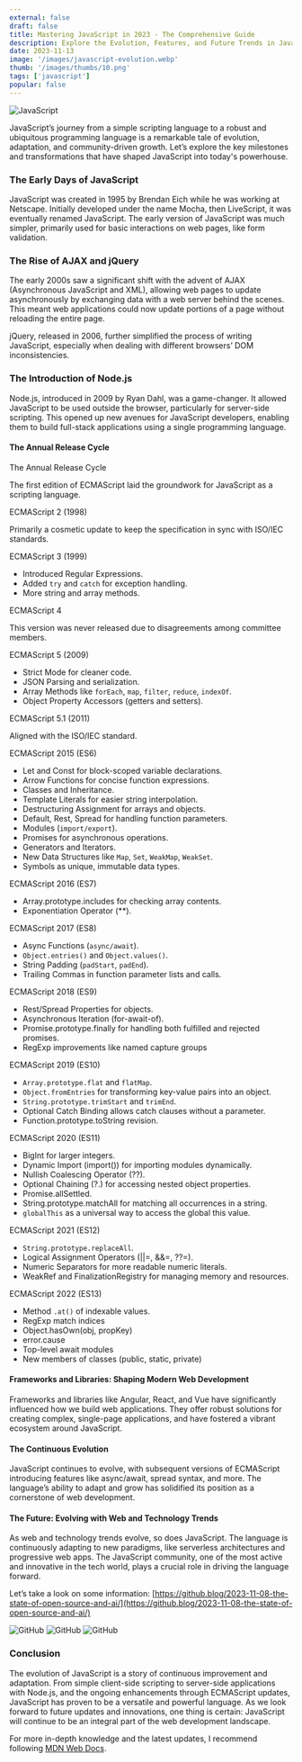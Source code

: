 ```yaml
---
external: false
draft: false
title: Mastering JavaScript in 2023 - The Comprehensive Guide
description: Explore the Evolution, Features, and Future Trends in JavaScript Development
date: 2023-11-13
image: '/images/javascript-evolution.webp'
thumb: '/images/thumbs/10.png'
tags: ['javascript']
popular: false
---
```


![JavaScript](/images/javascript-evolution.webp)

JavaScript’s journey from a simple scripting language to a robust and ubiquitous programming language is a remarkable tale of evolution, adaptation, and community-driven growth. Let’s explore the key milestones and transformations that have shaped JavaScript into today's powerhouse.

### The Early Days of JavaScript

JavaScript was created in 1995 by Brendan Eich while he was working at Netscape. Initially developed under the name Mocha, then LiveScript, it was eventually renamed JavaScript. The early version of JavaScript was much simpler, primarily used for basic interactions on web pages, like form validation.

### The Rise of AJAX and jQuery

The early 2000s saw a significant shift with the advent of AJAX (Asynchronous JavaScript and XML), allowing web pages to update asynchronously by exchanging data with a web server behind the scenes. This meant web applications could now update portions of a page without reloading the entire page.

jQuery, released in 2006, further simplified the process of writing JavaScript, especially when dealing with different browsers’ DOM inconsistencies.

### The Introduction of Node.js

Node.js, introduced in 2009 by Ryan Dahl, was a game-changer. It allowed JavaScript to be used outside the browser, particularly for server-side scripting. This opened up new avenues for JavaScript developers, enabling them to build full-stack applications using a single programming language.

#### The Annual Release Cycle

The Annual Release Cycle

The first edition of ECMAScript laid the groundwork for JavaScript as a scripting language.

ECMAScript 2 (1998)

Primarily a cosmetic update to keep the specification in sync with ISO/IEC standards.

ECMAScript 3 (1999)

- Introduced Regular Expressions.
- Added `try` and `catch` for exception handling.
- More string and array methods.

ECMAScript 4

This version was never released due to disagreements among committee members.

ECMAScript 5 (2009)

- Strict Mode for cleaner code.
- JSON Parsing and serialization.
- Array Methods like `forEach`, `map`, `filter`, `reduce`, `indexOf`.
- Object Property Accessors (getters and setters).

ECMAScript 5.1 (2011)

Aligned with the ISO/IEC standard.

ECMAScript 2015 (ES6)

- Let and Const for block-scoped variable declarations.
- Arrow Functions for concise function expressions.
- Classes and Inheritance.
- Template Literals for easier string interpolation.
- Destructuring Assignment for arrays and objects.
- Default, Rest, Spread for handling function parameters.
- Modules (`import/export`).
- Promises for asynchronous operations.
- Generators and Iterators.
- New Data Structures like `Map`, `Set`, `WeakMap`, `WeakSet`.
- Symbols as unique, immutable data types.

ECMAScript 2016 (ES7)

- Array.prototype.includes for checking array contents.
- Exponentiation Operator (**).

ECMAScript 2017 (ES8)

- Async Functions (`async/await`).
- `Object.entries()` and `Object.values()`.
- String Padding (`padStart`, `padEnd`).
- Trailing Commas in function parameter lists and calls.

ECMAScript 2018 (ES9)

- Rest/Spread Properties for objects.
- Asynchronous Iteration (for-await-of).
- Promise.prototype.finally for handling both fulfilled and rejected promises.
- RegExp improvements like named capture groups

ECMAScript 2019 (ES10)

- `Array.prototype.flat` and `flatMap`.
- `Object.fromEntries` for transforming key-value pairs into an object.
- `String.prototype.trimStart` and `trimEnd`.
- Optional Catch Binding allows catch clauses without a parameter.
- Function.prototype.toString revision.

ECMAScript 2020 (ES11)

- BigInt for larger integers.
- Dynamic Import (import()) for importing modules dynamically.
- Nullish Coalescing Operator (??).
- Optional Chaining (?.) for accessing nested object properties.
- Promise.allSettled.
- String.prototype.matchAll for matching all occurrences in a string.
- `globalThis` as a universal way to access the global this value.

ECMAScript 2021 (ES12)

- `String.prototype.replaceAll`.
- Logical Assignment Operators (||=, &&=, ??=).
- Numeric Separators for more readable numeric literals.
- WeakRef and FinalizationRegistry for managing memory and resources.

ECMAScript 2022 (ES13)

- Method `.at()` of indexable values.
- RegExp match indices
- Object.hasOwn(obj, propKey)
- error.cause
- Top-level await modules
- New members of classes (public, static, private)

#### Frameworks and Libraries: Shaping Modern Web Development

Frameworks and libraries like Angular, React, and Vue have significantly influenced how we build web applications. They offer robust solutions for creating complex, single-page applications, and have fostered a vibrant ecosystem around JavaScript.

#### The Continuous Evolution

JavaScript continues to evolve, with subsequent versions of ECMAScript introducing features like async/await, spread syntax, and more. The language’s ability to adapt and grow has solidified its position as a cornerstone of web development.

#### The Future: Evolving with Web and Technology Trends

As web and technology trends evolve, so does JavaScript. The language is continuously adapting to new paradigms, like serverless architectures and progressive web apps. The JavaScript community, one of the most active and innovative in the tech world, plays a crucial role in driving the language forward.

Let’s take a look on some information: [https://github.blog/2023-11-08-the-state-of-open-source-and-ai/](https://github.blog/2023-11-08-the-state-of-open-source-and-ai/)

![GitHub](/images/js-2023-1.webp)
![GitHub](/images/js-2023-2.webp)
![GitHub](/images/js-2023-3.webp)

### Conclusion

The evolution of JavaScript is a story of continuous improvement and adaptation. From simple client-side scripting to server-side applications with Node.js, and the ongoing enhancements through ECMAScript updates, JavaScript has proven to be a versatile and powerful language. As we look forward to future updates and innovations, one thing is certain: JavaScript will continue to be an integral part of the web development landscape.

For more in-depth knowledge and the latest updates, I recommend following [MDN Web Docs](https://developer.mozilla.org/en-US/docs/Web/JavaScript).
